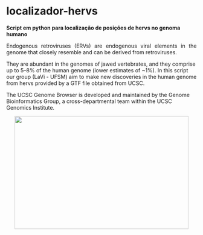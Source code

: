 # localizador-hervs

**Script em python para localização de posições de hervs no genoma humano**
<p align="justify">
Endogenous retroviruses (ERVs) are endogenous viral elements in the genome that closely resemble and can be derived from retroviruses. <p>They are abundant in the genomes of jawed vertebrates, and they comprise up to 5–8% of the human genome (lower estimates of ~1%). In this script our group (LaVi - UFSM) aim to make new discoveries in the human genome from hervs provided by a GTF file obtained from UCSC. <p>The UCSC Genome Browser is developed and maintained by the Genome Bioinformatics Group, a cross-departmental team within the UCSC Genomics Institute.
</p>

<p align="center">
  <img width="460" height="300" src="https://www.verywellhealth.com/thmb/R6OsWGBjBD2KFtu_1_DYS9IHz0U=/700x0/filters:no_upscale():max_bytes(150000):strip_icc():format(webp)/hiv-viruses--illustration-685027555-5a219e885b6e24001a632a6b.jpg">
</p>
